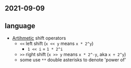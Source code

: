 ## 2021-09-09

## language

- [Artihmetic](https://golang.org/ref/spec#Arithmetic_operators) shift operators
  - `<<` left shift (`x << y` means `x * 2^y`)
    - `1 << i`  = `1 * 2^i`
  - `>>` right shift (`x >> y` means `x * 2^-y`, aka `x ÷ 2^y`)
  - some use `**` double asterisks to denote 'power of'
